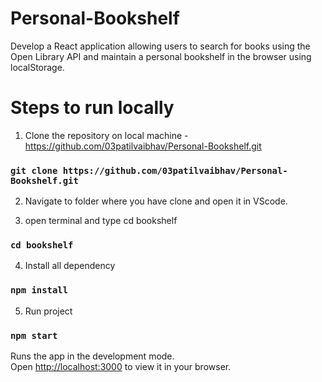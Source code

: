 # Personal-Bookshelf

Develop a React application allowing users to search for books using the Open Library API and maintain a personal bookshelf in the browser using localStorage.



# Steps to run locally

1. Clone the repository on local machine -https://github.com/03patilvaibhav/Personal-Bookshelf.git
### `git clone https://github.com/03patilvaibhav/Personal-Bookshelf.git`

2. Navigate to folder where you have clone and open it in VScode.

3. open terminal and type cd bookshelf
### `cd bookshelf`

4. Install all dependency
### `npm install`

5. Run project 
### `npm start`

Runs the app in the development mode.\
Open [http://localhost:3000](http://localhost:3000) to view it in your browser.